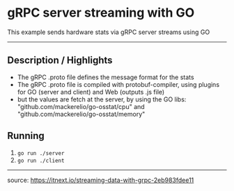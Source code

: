 # gRPC server streaming with GO

This example sends hardware stats via gRPC server streams using GO

---
## Description / Highlights

- The gRPC .proto file defines the message format for the stats
- The gRPC .proto file is compiled with protobuf-compiler, using plugins for GO (server and client) and Web (outputs .js file)
- but the values are fetch at the server, by using the GO libs:
"github.com/mackerelio/go-osstat/cpu" and "github.com/mackerelio/go-osstat/memory"


## Running

1. `go run ./server`
2. `go run ./client`

---

source: https://itnext.io/streaming-data-with-grpc-2eb983fdee11